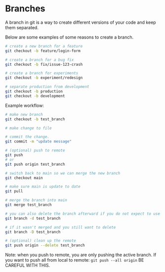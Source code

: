 # Branches

A branch in git is a way to create different versions of your code and keep them
separated.

Below are some examples of some reasons to create a branch.

```bash
# create a new branch for a feature
git checkout -b feature/login-form

# create a branch for a bug fix
git checkout -b fix/issue-123-crash

# create a branch for experiments
git checkout -b experiment/redesign

# separate production from development
git checkout -b production
git checkout -b development
```

Example workflow:
```bash
# make new branch
git checkout -b test_branch

# make change to file

# commit the change.
git commit -m "update message"

# (optional) push to remote
git push
# or
git push origin test_branch

# switch back to main so we can merge the new branch
git checkout main

# make sure main is update to date
git pull

# merge the branch into main
git merge test_branch

# you can also delete the branch afterward if you do not expect to use it
git branch -d test_branch

# if it wasn't merged and you still want to delete
git branch -D test_branch

# (optional) clean up the remote
git push origin --delete test_branch
```

Note: when you push to remote, you are only pushing the active branch.
If you want to push all from local to remote: ``git push --all origin`` BE CAREFUL WITH THIS.

